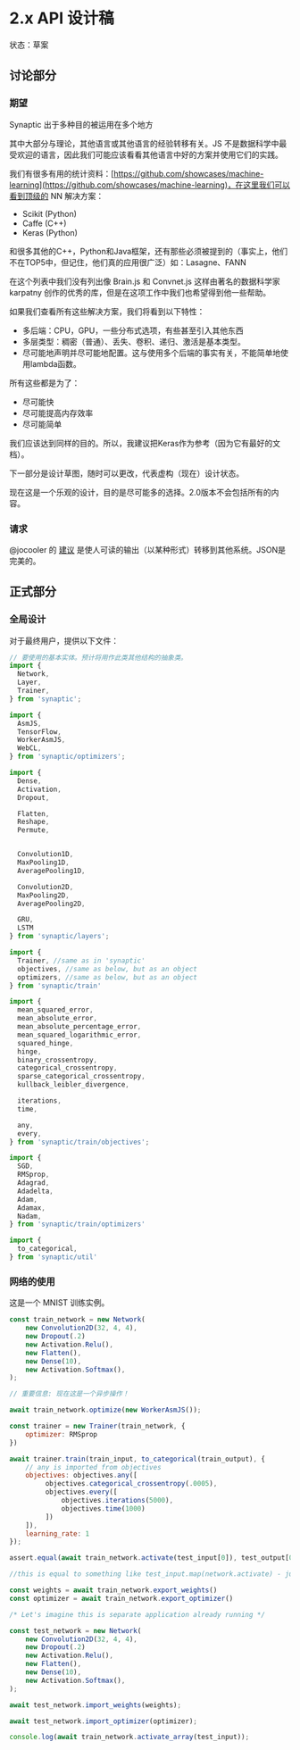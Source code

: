 # 2.x API 设计稿

状态：草案

## 讨论部分

### 期望

Synaptic 出于多种目的被运用在多个地方

其中大部分与理论，其他语言或其他语言的经验转移有关。JS 不是数据科学中最受欢迎的语言，因此我们可能应该看看其他语言中好的方案并使用它们的实践。

我们有很多有用的统计资料：[https://github.com/showcases/machine-learning](https://github.com/showcases/machine-learning)，在这里我们可以看到顶级的 NN 解决方案：

- Scikit (Python)
- Caffe (C++)
- Keras (Python)

和很多其他的C++，Python和Java框架，还有那些必须被提到的（事实上，他们不在TOP5中，但记住，他们真的应用很广泛）如：Lasagne、FANN

在这个列表中我们没有列出像 Brain.js 和 Convnet.js 这样由著名的数据科学家 karpatny 创作的优秀的库，但是在这项工作中我们也希望得到他一些帮助。

如果我们查看所有这些解决方案，我们将看到以下特性：

- 多后端：CPU，GPU，一些分布式选项，有些甚至引入其他东西
- 多层类型：稠密（普通）、丢失、卷积、递归、激活是基本类型。
- 尽可能地声明并尽可能地配置。这与使用多个后端的事实有关，不能简单地使用lambda函数。

所有这些都是为了：

- 尽可能快
- 尽可能提高内存效率
- 尽可能简单

我们应该达到同样的目的。所以，我建议把Keras作为参考（因为它有最好的文档）。

下一部分是设计草图，随时可以更改，代表虚构（现在）设计状态。

现在这是一个乐观的设计，目的是尽可能多的选择。2.0版本不会包括所有的内容。

### 请求

@jocooler 的 [建议](https://github.com/cazala/synaptic/issues/140#issuecomment-247605457) 是使人可读的输出（以某种形式）转移到其他系统。JSON是完美的。

## 正式部分

### 全局设计

对于最终用户，提供以下文件：

```javascript
// 要使用的基本实体。预计将用作此类其他结构的抽象类。
import {
  Network,
  Layer,
  Trainer,
} from 'synaptic';

import {
  AsmJS,
  TensorFlow,
  WorkerAsmJS,
  WebCL,
} from 'synaptic/optimizers';

import {
  Dense,
  Activation,
  Dropout,

  Flatten,
  Reshape,
  Permute,


  Convolution1D,
  MaxPooling1D,
  AveragePooling1D,

  Convolution2D,
  MaxPooling2D,
  AveragePooling2D,

  GRU,
  LSTM
} from 'synaptic/layers';

import {
  Trainer, //same as in 'synaptic'
  objectives, //same as below, but as an object
  optimizers, //same as below, but as an object
} from 'synaptic/train'

import {
  mean_squared_error, 
  mean_absolute_error, 
  mean_absolute_percentage_error, 
  mean_squared_logarithmic_error, 
  squared_hinge,
  hinge, 
  binary_crossentropy, 
  categorical_crossentropy, 
  sparse_categorical_crossentropy, 
  kullback_leibler_divergence,

  iterations,
  time,

  any,
  every,
} from 'synaptic/train/objectives';

import {
  SGD, 
  RMSprop, 
  Adagrad, 
  Adadelta, 
  Adam, 
  Adamax, 
  Nadam,
} from 'synaptic/train/optimizers'

import {
  to_categorical,
} from 'synaptic/util'
```

### 网络的使用

这是一个 MNIST 训练实例。

```javascript
const train_network = new Network(
    new Convolution2D(32, 4, 4),
    new Dropout(.2)
    new Activation.Relu(),
    new Flatten(),
    new Dense(10),
    new Activation.Softmax(),   
);

// 重要信息: 现在这是一个异步操作！

await train_network.optimize(new WorkerAsmJS());

const trainer = new Trainer(train_network, {
    optimizer: RMSprop    
})

await trainer.train(train_input, to_categorical(train_output), {
    // any is imported from objectives
    objectives: objectives.any([
         objectives.categorical_crossentropy(.0005),
         objectives.every([
             objectives.iterations(5000),
             objectives.time(1000)
         ])
    ]),
    learning_rate: 1
});

assert.equal(await train_network.activate(test_input[0]), test_output[0])

//this is equal to something like test_input.map(network.activate) - just iteration over every entity

const weights = await train_network.export_weights()
const optimizer = await train_network.export_optimizer()

/* Let's imagine this is separate application already running */

const test_network = new Network(
    new Convolution2D(32, 4, 4),
    new Dropout(.2)
    new Activation.Relu(),
    new Flatten(),
    new Dense(10),
    new Activation.Softmax(),   
);

await test_network.import_weights(weights);

await test_network.import_optimizer(optimizer);

console.log(await train_network.activate_array(test_input));
```